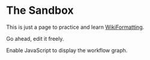 # The Sandbox



This is just a page to practice and learn [WikiFormatting](wiki-formatting). 



Go ahead, edit it freely.



Enable JavaScript to display the workflow graph.



